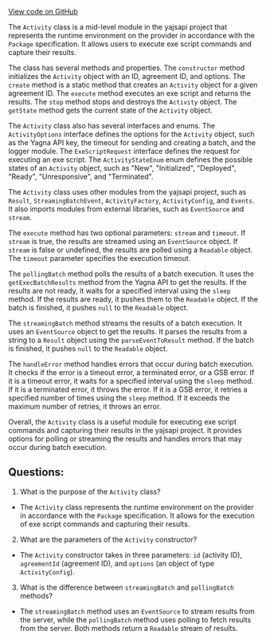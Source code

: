 [View code on GitHub](https://github.com/golemfactory/yajsapi/activity/activity.ts)

The `Activity` class is a mid-level module in the yajsapi project that represents the runtime environment on the provider in accordance with the `Package` specification. It allows users to execute exe script commands and capture their results. 

The class has several methods and properties. The `constructor` method initializes the `Activity` object with an ID, agreement ID, and options. The `create` method is a static method that creates an `Activity` object for a given agreement ID. The `execute` method executes an exe script and returns the results. The `stop` method stops and destroys the `Activity` object. The `getState` method gets the current state of the `Activity` object. 

The `Activity` class also has several interfaces and enums. The `ActivityOptions` interface defines the options for the `Activity` object, such as the Yagna API key, the timeout for sending and creating a batch, and the logger module. The `ExeScriptRequest` interface defines the request for executing an exe script. The `ActivityStateEnum` enum defines the possible states of an `Activity` object, such as "New", "Initialized", "Deployed", "Ready", "Unresponsive", and "Terminated". 

The `Activity` class uses other modules from the yajsapi project, such as `Result`, `StreamingBatchEvent`, `ActivityFactory`, `ActivityConfig`, and `Events`. It also imports modules from external libraries, such as `EventSource` and `stream`. 

The `execute` method has two optional parameters: `stream` and `timeout`. If `stream` is true, the results are streamed using an `EventSource` object. If `stream` is false or undefined, the results are polled using a `Readable` object. The `timeout` parameter specifies the execution timeout. 

The `pollingBatch` method polls the results of a batch execution. It uses the `getExecBatchResults` method from the Yagna API to get the results. If the results are not ready, it waits for a specified interval using the `sleep` method. If the results are ready, it pushes them to the `Readable` object. If the batch is finished, it pushes `null` to the `Readable` object. 

The `streamingBatch` method streams the results of a batch execution. It uses an `EventSource` object to get the results. It parses the results from a string to a `Result` object using the `parseEventToResult` method. If the batch is finished, it pushes `null` to the `Readable` object. 

The `handleError` method handles errors that occur during batch execution. It checks if the error is a timeout error, a terminated error, or a GSB error. If it is a timeout error, it waits for a specified interval using the `sleep` method. If it is a terminated error, it throws the error. If it is a GSB error, it retries a specified number of times using the `sleep` method. If it exceeds the maximum number of retries, it throws an error. 

Overall, the `Activity` class is a useful module for executing exe script commands and capturing their results in the yajsapi project. It provides options for polling or streaming the results and handles errors that may occur during batch execution.
## Questions: 
 1. What is the purpose of the `Activity` class?
- The `Activity` class represents the runtime environment on the provider in accordance with the `Package` specification. It allows for the execution of exe script commands and capturing their results.

2. What are the parameters of the `Activity` constructor?
- The `Activity` constructor takes in three parameters: `id` (activity ID), `agreementId` (agreement ID), and `options` (an object of type `ActivityConfig`).

3. What is the difference between `streamingBatch` and `pollingBatch` methods?
- The `streamingBatch` method uses an `EventSource` to stream results from the server, while the `pollingBatch` method uses polling to fetch results from the server. Both methods return a `Readable` stream of results.